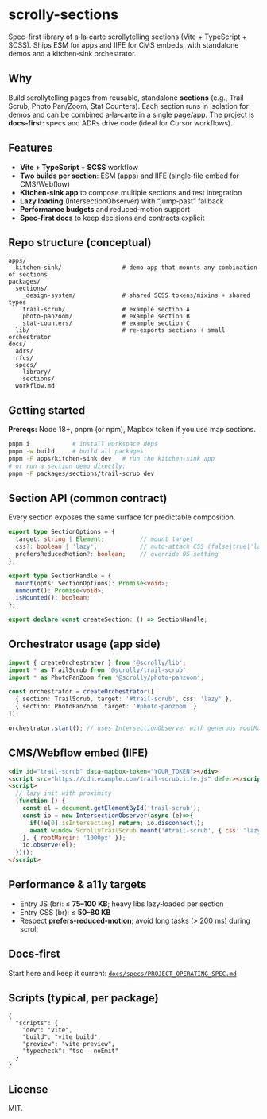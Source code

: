 # scrolly-sections

Spec-first library of a‑la‑carte scrollytelling sections (Vite + TypeScript + SCSS). Ships ESM for apps and IIFE for CMS embeds, with standalone demos and a kitchen‑sink orchestrator.

## Why
Build scrollytelling pages from reusable, standalone **sections** (e.g., Trail Scrub, Photo Pan/Zoom, Stat Counters). Each section runs in isolation for demos and can be combined a‑la‑carte in a single page/app. The project is **docs‑first**: specs and ADRs drive code (ideal for Cursor workflows).

## Features
- **Vite + TypeScript + SCSS** workflow
- **Two builds per section**: ESM (apps) and IIFE (single‑file embed for CMS/Webflow)
- **Kitchen‑sink app** to compose multiple sections and test integration
- **Lazy loading** (IntersectionObserver) with “jump‑past” fallback
- **Performance budgets** and reduced‑motion support
- **Spec‑first docs** to keep decisions and contracts explicit

## Repo structure (conceptual)
```
apps/
  kitchen-sink/                 # demo app that mounts any combination of sections
packages/
  sections/
    _design-system/             # shared SCSS tokens/mixins + shared types
    trail-scrub/                # example section A
    photo-panzoom/              # example section B
    stat-counters/              # example section C
  lib/                          # re-exports sections + small orchestrator
docs/
  adrs/
  rfcs/
  specs/
    library/
    sections/
  workflow.md
```

## Getting started
**Prereqs:** Node 18+, pnpm (or npm), Mapbox token if you use map sections.

```bash
pnpm i            # install workspace deps
pnpm -w build     # build all packages
pnpm -F apps/kitchen-sink dev   # run the kitchen-sink app
# or run a section demo directly:
pnpm -F packages/sections/trail-scrub dev
```

## Section API (common contract)
Every section exposes the same surface for predictable composition.

```ts
export type SectionOptions = {
  target: string | Element;          // mount target
  css?: boolean | 'lazy';            // auto-attach CSS (false|true|'lazy')
  prefersReducedMotion?: boolean;    // override OS setting
};

export type SectionHandle = {
  mount(opts: SectionOptions): Promise<void>;
  unmount(): Promise<void>;
  isMounted(): boolean;
};

export declare const createSection: () => SectionHandle;
```

## Orchestrator usage (app side)
```ts
import { createOrchestrator } from '@scrolly/lib';
import * as TrailScrub from '@scrolly/trail-scrub';
import * as PhotoPanZoom from '@scrolly/photo-panzoom';

const orchestrator = createOrchestrator([
  { section: TrailScrub, target: '#trail-scrub', css: 'lazy' },
  { section: PhotoPanZoom, target: '#photo-panzoom' }
]);

orchestrator.start(); // uses IntersectionObserver with generous rootMargin
```

## CMS/Webflow embed (IIFE)
```html
<div id="trail-scrub" data-mapbox-token="YOUR_TOKEN"></div>
<script src="https://cdn.example.com/trail-scrub.iife.js" defer></script>
<script>
  // lazy init with proximity
  (function () {
    const el = document.getElementById('trail-scrub');
    const io = new IntersectionObserver(async (e)=>{
      if(!e[0].isIntersecting) return; io.disconnect();
      await window.ScrollyTrailScrub.mount('#trail-scrub', { css: 'lazy' });
    }, { rootMargin: '1000px' });
    io.observe(el);
  })();
</script>
```

## Performance & a11y targets
- Entry JS (br): ≤ **75–100 KB**; heavy libs lazy‑loaded per section
- Entry CSS (br): ≤ **50–80 KB**
- Respect **prefers‑reduced‑motion**; avoid long tasks (> 200 ms) during scroll

## Docs‑first
Start here and keep it current: [`docs/specs/PROJECT_OPERATING_SPEC.md`](docs/specs/PROJECT_OPERATING_SPEC.md)

## Scripts (typical, per package)
```jsonc
{
  "scripts": {
    "dev": "vite",
    "build": "vite build",
    "preview": "vite preview",
    "typecheck": "tsc --noEmit"
  }
}
```

## License
MIT.
